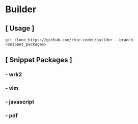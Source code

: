 # Builder

## [ Usage ]

```
git clone https://github.com/rhie-coder/builder --branch <snippet_packages>
```

## [ Snippet Packages ]

### - wrk2

### - vim

### - javascript

### - pdf